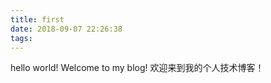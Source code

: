 ```yaml
---
title: first
date: 2018-09-07 22:26:38
tags:
---
```

hello world! Welcome to my blog!
欢迎来到我的个人技术博客！

